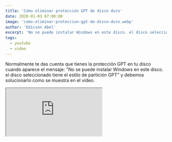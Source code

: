 ```yaml
---
title: 'Cómo eliminar protección GPT de disco duro'
date: 2020-01-03 07:00:00
image: 'como-eliminar-proteccion-gpt-de-disco-duro.webp'
author: 'Edicson Abel'
excerpt: 'No se puede instalar Windows en este disco. el disco seleccionado tiene el estilo de partición GPT. Debemos solucionarlo como se muestra aquí. Los GPT son tablas de partición GUID que tienen algunos discos duros, y esto nos bloquean la instalación de sistemas operativos (OS) en dicho disco.'
tags:
  - youtube
  - video
---
```


Normalmente te das cuenta que tienes la protección GPT en tu disco cuando aparece el mensaje:
"No se puede instalar Windows en este disco. el disco seleccionado tiene el estilo de partición GPT" y debemos solucionarlo como se muestra en el vídeo.

<div className="yt-video">
  <iframe src="https://www.youtube.com/embed/5L5KxvsHZ2Q?rel=0&amp;showinfo=0" />
</div>

Los GPT son tablas de partición GUID que tienen algunos discos duros, y esto nos bloquean la instalación de sistemas operativos (SO) en dicho disco. Es por ello que debemos eliminarlos a la hora de alguna instalación de algún SO.

Para quitar la protección GPT de tu disco duro tienes dos opciones, la primera opción es cuando estás navegando en tu computador y el disco con la protección GPT no contiene alojado el sistema operativo windows. La segunda opción es cuando estás instalando un sistema operativo (SO) y el disco donde quieres instalar el SO contiene protección GPT que bloquea el proceso.

## Opción 1: Navegando en tu computador

Para eliminar el GPT dentro de tu computador, debes realizar los siguientes pasos.

- Lo primero es dirigirse a la barra de windows y buscar en el inicio "CMD" o "Simbolo del sistema" que es mejor conocido como consola; abrimos en modo administrador y debe aparecer `C:\windows\system32>`

<Img className="w-100" src="consola-cmd-simbolo-del-sistema.webp" />

- Estando en `C:\windows\system32>` en la consola, debemos escribir diskpart y pulsar enter.

- Cuando aparezca `DISKPART>`, podemos ver la lista de discos en nuestra PC escribiendo `list disk` y pulsando enter.

- Al aparecer la lista de discos, podemos ver cual de ellos tiene protección GPT ya que estará marcado con un asterisco (\*) en la columna de GPT en la parte derecha, y podemos eliminarlo convirtiendo el formato del disco GPT a MBR, o limpiando todo nuestro disco duro para dejarlo como nuevo y sin ningún formato.

> Nota: Cualquiera de las opciones ELIMINA TODO lo que contenga el disco duro, es por eso que debemos tratar de hacer un respaldo de los archivos más importantes antes de continuar.

- Para cambiar de formato, debemos seleccionar el disco duro con el comando `select disk` + el número de disco que deseamos modificar. Ejemplo: si el disco que tiene el GPT es el disco número 1, escribimos `select disk 1` y pulsamos enter.

- Luego debemos escribir el comando `convert mbr` y pulsar enter para convertirlo a MBR.

- Puedes chequear que el GPT se eliminó, escribiendo nuevamente `list disk` y ver que se eliminó el asterisco (\*) en la columna de GPT.

Si realizamos los pasos correctamente, ya no tendremos el HDD o SSD con GPT.

También puedes limpiar todo el disco y así eliminar el formato que tiene; eso se hace de la siguiente manera.

- Primero seleccionamos el disco duro que vamos a limpiar con el comando `select disk` + el número del disco y pulsamos enter.

- Por ultimo debemos escribir el comando para limpiar que es `clean` y pulsar enter; esto limpiará todo el disco dejándolo sin formato y sin protección GPT.

## Opción 2: Instalando un sistema operativo (SO)

Cuando estamos instalando un SO en una PC y el proceso se ve interrumpido por un disco duro GPT, debemos realizar los siguientes pasos para poder eliminarlo.

- Primero debemos llegar al menú donde se pueden modificar los discos duros.

<img className="w-100" src="menu-de-discos-duros-instalacion-de-windows.webp" />

- Luego debemos pulsar las teclas `SHIFT+F10` para que se abra la consola.

<img className="w-100" src="consola-cmd-simbolo-del-sistema-instalacion-de-windows.webp" />

- Estando en `X:\Sources>` en la consola, debemos escribir `diskpart` y pulsar enter.

- Cuando aparezca `DISKPART>`, podemos ver la lista de discos en nuestra PC escribiendo `list disk` y pulsando enter.

- Al aparecer la lista de discos, podemos ver cual de ellos tiene protección GPT ya que estará marcado con un asterisco (\*) en la columna de GPT en la parte derecha, y podemos eliminarlo convirtiendo el formato del disco GPT a MBR, o limpiando todo nuestro disco duro para dejarlo como nuevo y sin ningún formato.

> Nota: Cualquiera de las opciones ELIMINA TODO lo que contenga el disco duro, es por eso que debemos tratar de hacer un respaldo de los archivos más importantes antes de continuar.

- Para cambiar de formato, debemos seleccionar el disco duro con el comando `select disk` + el número de disco que deseamos modificar. Ejemplo: si el disco que tiene el GPT es el disco número 1, escribimos `select disk 1` y pulsamos enter.

- Luego debemos escribir el comando `convert mbr` y pulsar enter para convertirlo a MBR.

- Puedes chequear que el GPT se eliminó, escribiendo nuevamente `list disk` y ver que se eliminó el asterisco (\*) en la columna de GPT.

Ahora ya podemos instalar el SO tranquilamente.

También puedes limpiar todo el disco y así eliminar el formato que tiene; eso se hace de la siguiente manera.

- Primero seleccionamos el disco duro que vamos a limpiar con el comando `select disk` + el número del disco y pulsamos enter.

- Por ultimo debemos escribir el comando para limpiar que es `clean` y pulsar enter; esto limpiará todo el disco dejándolo sin formato y sin protección GPT.
